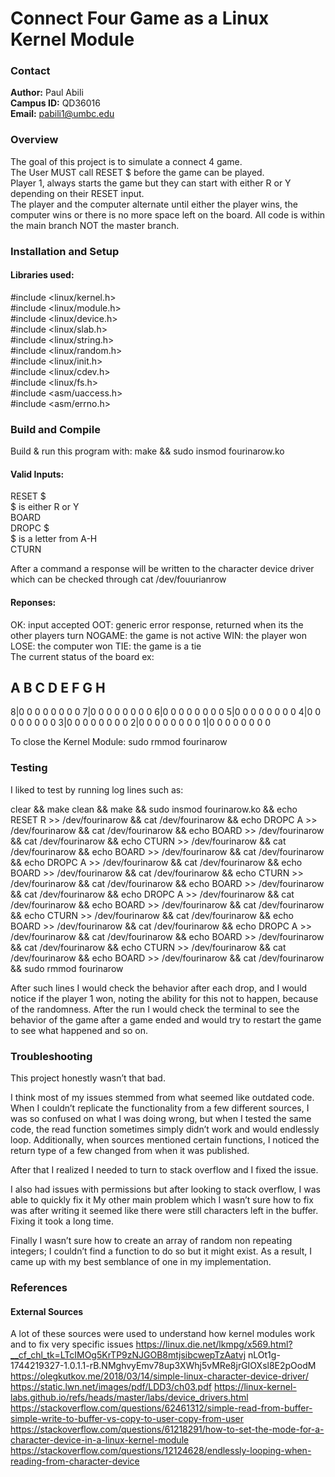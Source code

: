 # Connect Four Game as a Linux Kernel Module

### Contact
**Author:** Paul Abili <br>
**Campus ID:** QD36016 <br>
**Email:** pabili1@umbc.edu <br>

### Overview
<p> The goal of this project is to simulate a connect 4 game. <br>
The User MUST call RESET $ before the game can be played. <br>
Player 1, always starts the game but they can start with either R or Y depending on their RESET input. <br>
The player and the computer alternate until either the player wins, the computer wins or there is no more space left on the board. All code is within the main branch NOT the master branch. </p>

### Installation and Setup
#### Libraries used:
#include <linux/kernel.h> <br>
#include <linux/module.h> <br>
#include <linux/device.h> <br>
#include <linux/slab.h> <br>
#include <linux/string.h> <br>
#include <linux/random.h> <br>
#include <linux/init.h> <br>
#include <linux/cdev.h> <br>
#include <linux/fs.h> <br>
#include <asm/uaccess.h> <br>
#include <asm/errno.h> <br>

### Build and Compile
Build & run this program with: make && sudo insmod fourinarow.ko <br>

#### Valid Inputs: 
RESET $ <br>
$ is either R or Y <br>
BOARD <br>
DROPC $ <br>
$ is a letter from A-H <br>
CTURN <br>

After a command a response will be written to the character device driver which can be checked through cat /dev/fouurianrow <br>

#### Reponses:
OK: input accepted
OOT: generic error response, returned when its the other players turn
NOGAME: the game is not active
WIN: the player won 
LOSE: the computer won
TIE: the game is a tie	
The current status of the board ex:

A B C D E F G H
-----------------
8|0 0 0 0 0 0 0 0
7|0 0 0 0 0 0 0 0
6|0 0 0 0 0 0 0 0
5|0 0 0 0 0 0 0 0
4|0 0 0 0 0 0 0 0
3|0 0 0 0 0 0 0 0
2|0 0 0 0 0 0 0 0
1|0 0 0 0 0 0 0 0

To close the Kernel Module: sudo rmmod fourinarow

### Testing
I liked to test by running log lines such as: <br>
<p>clear && make clean && make && sudo insmod fourinarow.ko && echo RESET R >> /dev/fourinarow && cat /dev/fourinarow && echo DROPC A >> /dev/fourinarow && cat /dev/fourinarow && echo BOARD >> /dev/fourinarow && cat /dev/fourinarow && echo CTURN >> /dev/fourinarow && cat /dev/fourinarow && echo BOARD >> /dev/fourinarow && cat /dev/fourinarow && echo DROPC A >> /dev/fourinarow && cat /dev/fourinarow && echo BOARD >> /dev/fourinarow && cat /dev/fourinarow && echo CTURN >> /dev/fourinarow && cat /dev/fourinarow && echo BOARD >> /dev/fourinarow && cat /dev/fourinarow && echo DROPC A >> /dev/fourinarow && cat /dev/fourinarow && echo BOARD >> /dev/fourinarow && cat /dev/fourinarow && echo CTURN >> /dev/fourinarow && cat /dev/fourinarow && echo BOARD >> /dev/fourinarow && cat /dev/fourinarow && echo DROPC A >> /dev/fourinarow && cat /dev/fourinarow && echo BOARD >> /dev/fourinarow && cat /dev/fourinarow && echo CTURN >> /dev/fourinarow && cat /dev/fourinarow && echo BOARD >> /dev/fourinarow && cat /dev/fourinarow && sudo rmmod fourinarow </p>

<p> After such lines I would check the behavior after each drop, and I would notice if the player 1 won, noting the ability for this not to happen, because of the randomness. After the run I would check the terminal to see the behavior of the game after a game ended and would try to restart the game to see what happened and so on. </p>

### Troubleshooting
This project honestly wasn’t that bad. <br>

<p>I think most of my issues stemmed from what seemed like outdated code.
When I couldn’t replicate the functionality from a few different sources, I was so confused on what I was doing wrong, but when I tested the same code, the read function sometimes simply didn’t work and would endlessly loop. Additionally, when sources mentioned certain functions, I noticed the return type of a few changed from when it was published.</p>

After that I realized I needed to turn to stack overflow and I fixed the issue. <br>

<p> I also had issues with permissions but after looking to stack overflow, I was able to quickly fix it
My other main problem which I wasn’t sure how to fix was after writing it seemed like there were still characters left in the buffer. Fixing it took a long time. </p>

<p> Finally I wasn’t sure how to create an array of random non repeating integers; I couldn’t find a function to do so but it might exist. As a result, I came up with my best semblance of one in my implementation. </p>
 
### References
#### External Sources
A lot of these sources were used to understand how kernel modules work and to fix very specific issues
https://linux.die.net/lkmpg/x569.html?__cf_chl_tk=LTcIMOg5KrTP9zNJGOB8mtjsibcwepTzAatvj
nLOt1g-1744219327-1.0.1.1-rB.NMghvyEmv78up3XWhj5vMRe8jrGIOXsl8E2pOodM
https://olegkutkov.me/2018/03/14/simple-linux-character-device-driver/
https://static.lwn.net/images/pdf/LDD3/ch03.pdf
https://linux-kernel-labs.github.io/refs/heads/master/labs/device_drivers.html
https://stackoverflow.com/questions/62461312/simple-read-from-buffer-simple-write-to-buffer-vs-copy-to-user-copy-from-user
https://stackoverflow.com/questions/61218291/how-to-set-the-mode-for-a-character-device-in-a-linux-kernel-module
https://stackoverflow.com/questions/12124628/endlessly-looping-when-reading-from-character-device
